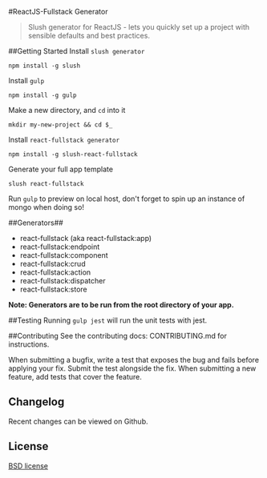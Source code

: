 #ReactJS-Fullstack Generator
>Slush generator for ReactJS - lets you quickly set up a project with sensible defaults and best practices.

##Getting Started
Install `slush generator`
```
npm install -g slush
```
Install `gulp`
```
npm install -g gulp
```
Make a new directory, and `cd` into it
```
mkdir my-new-project && cd $_
```
Install `react-fullstack generator`
```
npm install -g slush-react-fullstack
```
Generate your full app template
```
slush react-fullstack
```

Run `gulp` to preview on local host, don't forget to spin up an instance of mongo when doing so!

##Generators##

  * react-fullstack (aka react-fullstack:app)
  * react-fullstack:endpoint
  * react-fullstack:component
  * react-fullstack:crud
  * react-fullstack:action
  * react-fullstack:dispatcher
  * react-fullstack:store

**Note: Generators are to be run from the root directory of your app.**

##Testing
Running `gulp jest` will run the unit tests with jest.

##Contributing
See the contributing docs: CONTRIBUTING.md for instructions.

When submitting a bugfix, write a test that exposes the bug and fails before applying your fix. Submit the test alongside the fix.
When submitting a new feature, add tests that cover the feature.

## Changelog

Recent changes can be viewed on Github.

## License
[BSD license](http://opensource.org/licenses/bsd-license.php)
